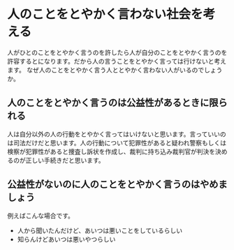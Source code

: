 # 人のことをとやかく言わない社会を考える

人がひとのことをとやかく言うのを許したら人が自分のことをとやかく言うのを許容するとになります。だから人の言うことをとやかく言っては行けないと考えます。
なぜ人のことをとやかく言う人ととやかく言わない人がいるのでしょうか。

## 人のことをとやかく言うのは公益性があるときに限られる

人は自分以外の人の行動をとやかく言ってはいけないと思います。言っていいのは司法だけだと思います。人の行動について犯罪性があると疑われ警察もしくは検察が犯罪性があると捜査し訴状を作成し、裁判に持ち込み裁判官が判決を決めるのが正しい手続きだと思います。

## 公益性がないのに人のことをとやかく言うのはやめましょう

例えばこんな場合です。

- 人から聞いたんだけど、あいつは悪いことをしているらしい
- 知らんけどあいつは悪いやつらしい
